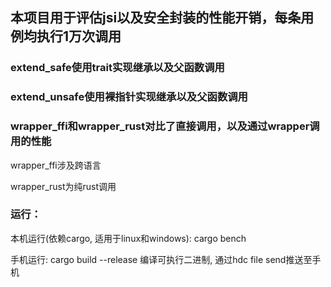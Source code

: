 ## 本项目用于评估jsi以及安全封装的性能开销，每条用例均执行1万次调用

### extend_safe使用trait实现继承以及父函数调用

### extend_unsafe使用裸指针实现继承以及父函数调用

### wrapper_ffi和wrapper_rust对比了直接调用，以及通过wrapper调用的性能

wrapper_ffi涉及跨语言

wrapper_rust为纯rust调用

### 运行：

本机运行(依赖cargo, 适用于linux和windows): cargo bench

手机运行: cargo build --release 编译可执行二进制, 通过hdc file send推送至手机
